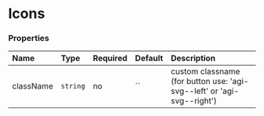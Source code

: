 # Icons

### Properties

| Name         | Type     | Required | Default | Description                                                            |
|:-------------|:---------|:---------|:--------|:-----------------------------------------------------------------------|
| className    | `string` | no       | ``      | custom classname (for button use: 'agi-svg--left' or 'agi-svg--right') |
